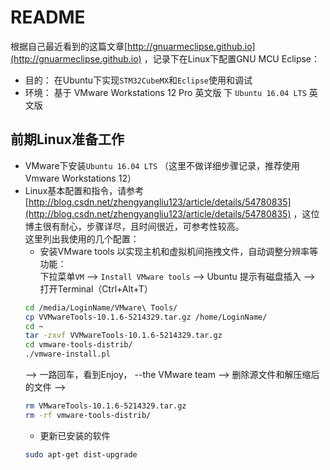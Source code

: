 # README

  根据自己最近看到的这篇文章[http://gnuarmeclipse.github.io](http://gnuarmeclipse.github.io) ，记录下在Linux下配置GNU MCU Eclipse：<br>
  * 目的： 在Ubuntu下实现`STM32CubeMX`和`Eclipse`使用和调试
  * 环境： 基于 VMware Workstations 12 Pro 英文版 下 `Ubuntu 16.04 LTS` 英文版
  
## 前期Linux准备工作
  * VMware下安装`Ubuntu 16.04 LTS` （这里不做详细步骤记录，推荐使用Vmware Workstations 12）
  * Linux基本配置和指令，请参考[http://blog.csdn.net/zhengyangliu123/article/details/54780835](http://blog.csdn.net/zhengyangliu123/article/details/54780835) ，这位博主很有耐心，步骤详尽，且时间很近，可参考性较高。<br>
  这里列出我使用的几个配置：<br>
    * 安装VMware tools 以实现主机和虚拟机间拖拽文件，自动调整分辨率等功能：<br>
    下拉菜单`VM` --> `Install VMware tools` --> Ubuntu 提示有磁盘插入 --> 打开Terminal（Ctrl+Alt+T）
    ```Bash
    cd /media/LoginName/VMware\ Tools/
    cp VVMwareTools-10.1.6-5214329.tar.gz /home/LoginName/
    cd ~
    tar -zxvf VVMwareTools-10.1.6-5214329.tar.gz
    cd vmware-tools-distrib/
    ./vmware-install.pl
    ```
    --> 一路回车，看到Enjoy， --the VMware team --> 删除源文件和解压缩后的文件 -->
    ```Bash
    rm VMwareTools-10.1.6-5214329.tar.gz
    rm -rf vmware-tools-distrib/
    ```
    * 更新已安装的软件
    ```Bash
    sudo apt-get dist-upgrade
    ```
    
    
    
  


